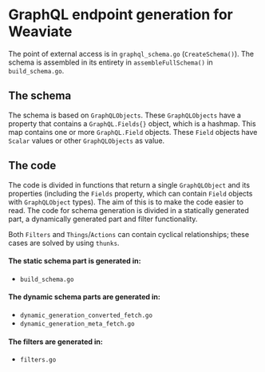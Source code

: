# GraphQL endpoint generation for Weaviate
The point of external access is in `graphql_schema.go` (`CreateSchema()`). The schema is assembled in its entirety in `assembleFullSchema()` in `build_schema.go`.

## The schema
The schema is based on `GraphQLObjects`. These `GraphQLObjects` have a property that contains a `GraphQL.Fields{}` object, which is a hashmap. This map contains one or more `GraphQL.Field` objects. These `Field` objects have `Scalar` values or other `GraphQLObjects` as value. 

## The code
The code is divided in functions that return a single `GraphQLObject` and its properties (including the `Fields` property, which can contain `Field` objects with `GraphQLObject` types). The aim of this is to make the code easier to read. The code for schema generation is divided in a statically generated part, a dynamically generated part and filter functionality.

Both `Filters` and `Things`/`Actions` can contain cyclical relationships; these cases are solved by using `thunks`.



#### The static schema part is generated in: 
- `build_schema.go` 

#### The dynamic schema parts are generated in: 
- `dynamic_generation_converted_fetch.go`
- `dynamic_generation_meta_fetch.go`

#### The filters are generated in:
- `filters.go`
		

